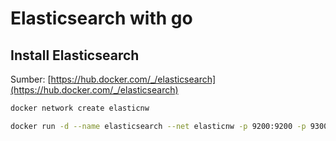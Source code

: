 # Elasticsearch with go

## Install Elasticsearch

Sumber: [https://hub.docker.com/_/elasticsearch](https://hub.docker.com/_/elasticsearch)

```bash
docker network create elasticnw
```

```bash
docker run -d --name elasticsearch --net elasticnw -p 9200:9200 -p 9300:9300 -e "discovery.type=single-node" elasticsearch:7.9.3
```